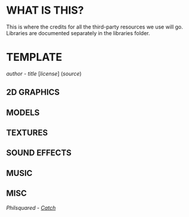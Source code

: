 # WHAT IS THIS?

This is where the credits for all the third-party resources we use will go. Libraries are documented separately in the libraries folder.

# TEMPLATE

*author* - *title* [*license*] (*source*)

## 2D GRAPHICS

## MODELS

## TEXTURES

## SOUND EFFECTS

## MUSIC

## MISC

*Philsquared* - [*Catch*](https://github.com/philsquared/Catch)